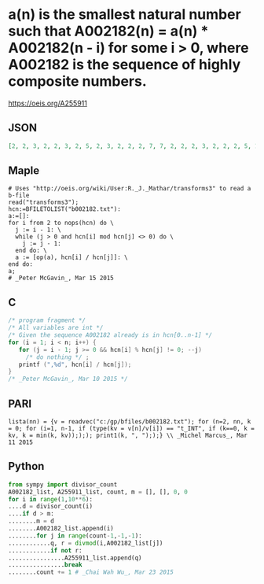 # a\(n\) is the smallest natural number such that A002182\(n\) \= a\(n\) \* A002182\(n \- i\) for some i \> 0, where A002182 is the sequence of highly composite numbers\.
https://oeis.org/A255911
## JSON
```JSON
[2, 2, 3, 2, 2, 3, 2, 5, 2, 3, 2, 2, 2, 7, 7, 2, 2, 2, 3, 2, 2, 2, 5, 11, 3, 2, 2, 3, 2, 2, 2, 5, 2, 3, 2, 2, 13, 13, 2, 2, 2, 5, 2, 3, 2, 2, 3, 2, 2, 2, 3, 17, 2, 17, 2, 3, 2, 2, 3, 2, 2, 2, 3, 19, 2, 2, 2, 3, 2, 19, 2, 5, 2, 2, 2, 3, 2, 2, 2, 2, 7, 23, 7]
```
## Maple
```Maple
# Uses "http://oeis.org/wiki/User:R._J._Mathar/transforms3" to read a b-file
read("transforms3");
hcn:=BFILETOLIST("b002182.txt"):
a:=[]:
for i from 2 to nops(hcn) do \
  j := i - 1: \
  while (j > 0 and hcn[i] mod hcn[j] <> 0) do \
    j := j - 1:
  end do: \
  a := [op(a), hcn[i] / hcn[j]]: \
end do:
a;
# _Peter McGavin_, Mar 15 2015
```
## C
```C
/* program fragment */
/* All variables are int */
/* Given the sequence A002182 already is in hcn[0..n-1] */
for (i = 1; i < n; i++) {
   for (j = i - 1; j >= 0 && hcn[i] % hcn[j] != 0; --j)
     /* do nothing */ ;
   printf (",%d", hcn[i] / hcn[j]);
}
/* _Peter McGavin_, Mar 10 2015 */
```
## PARI
```PARI
lista(nn) = {v = readvec("c:/gp/bfiles/b002182.txt"); for (n=2, nn, k = 0; for (i=1, n-1, if (type(kv = v[n]/v[i]) == "t_INT", if (k==0, k = kv, k = min(k, kv)););); print1(k, ", "););} \\ _Michel Marcus_, Mar 11 2015
```
## Python
```Python
from sympy import divisor_count
A002182_list, A255911_list, count, m = [], [], 0, 0
for i in range(1,10**6):
....d = divisor_count(i)
....if d > m:
........m = d
........A002182_list.append(i)
........for j in range(count-1,-1,-1):
............q, r = divmod(i,A002182_list[j])
............if not r:
................A255911_list.append(q)
................break
........count += 1 # _Chai Wah Wu_, Mar 23 2015
```
